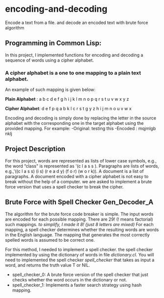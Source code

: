# encoding-and-decoding
Encode a text from a file. and decode an encoded text with brute force algorithm

## Programming in Common Lisp:
In this project, I implemented functions for encoding and decoding a sequence of words using a cipher alphabet.

### A cipher alphabet is a one to one mapping to a plain text alphabet. 
An example of such mapping is given below:

**Plain Alphabet** : a b c d e f g h i j k l m n o p q r s t u v w x y z

**Cipher Alphabet**: d e f p q a b k l c r s t g y z h i j m n o u v w x

Encoding and decoding is simply done by replacing the letter in the source alphabet with the
corresponding one in the target alphabet using the provided mapping.
For example:
-Original: testing this
-Encoded : mqjmlgb nklj


## Project Description
For this project, words are represented as lists of lower case symbols, e.g., the word “class" is
represented as '(c l a s s ). Paragraphs are lists of words, e.g.,'((c l a s s) (i s) (r e a d y) (f o r) (w o r k)).
A document is a list of paragraphs.
A document encoded with a cipher alphabet is not easy to break without the help of a computer.
we are asked to implement a brute force version that uses a spell checker to break the cipher.


## Brute Force with Spell Checker Gen_Decoder_A
The algorithm for the brute force code breaker is simple. The input words are encoded for each possible mapping. 
There are 29! (! means factorial) such mappings. *to simplify, I made it 8! (just 8 letters are mixed)*
For each mapping, a spell checker determines whether the resulting words are words in the English language. The mapping that generates the most correctly spelled words is assumed to be correct one.

For this method, I needed to implement a spell checker. the spell checker implemented by using the dictionary of words in file *dictionary.cl.* You will need to implemented the spell checker *spell_checker* that takes as input a word, and returns the truth value T or NIL. 
- spell_checker_0: A brute force version of the spell checker that just checks whether the word occurs in the dictionary or not.
- spell_checker_1: Implements a faster search strategy using hash mapping. 
